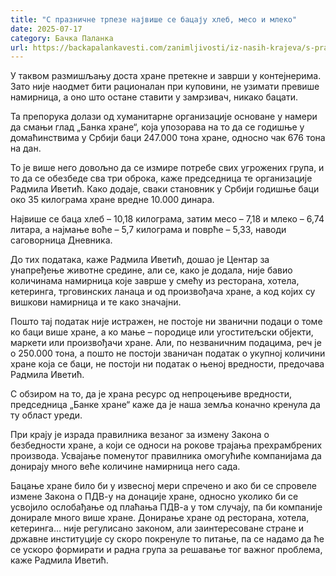 ```yaml
---
title: "С празничне трпезе највише се бацају хлеб, месо и млеко"
date: 2025-07-17
category: Бачка Паланка
url: https://backapalankavesti.com/zanimljivosti/iz-nasih-krajeva/s-praznicne-trpeze-najvise-se-bacaju-hleb-meso-i-mleko/
---
```


У таквом размишљању доста хране претекне и заврши у контејнерима. Зато није наодмет бити рационалан при куповини, не узимати превише намирница, а оно што остане ставити у замрзивач, никако бацати.

Та препорука долази од хуманитарне организације основане у намери да смањи глад „Банка хране“, која упозорава на то да се годишње у домаћинствима у Србији баци 247.000 тона хране, односно чак 676 тона на дан.

То је више него довољно да се измире потребе свих угрожених група, и то да се обезбеде сва три оброка, каже председница те организације Радмила Иветић. Како додаје, сваки становник у Србији годишње баци око 35 килограма хране вредне 10.000 динара.

Највише се баца хлеб – 10,18 килограма, затим месо – 7,18 и млеко – 6,74 литара, а најмање воће – 5,7 килограма и поврће – 5,33, наводи саговорница Дневника.

До тих података, каже Радмила Иветић, дошао је Центар за унапређење животне средине, али се, како је додала, није бавио количинама намирница које заврше у смећу из ресторана, хотела, кетеринга, трговинских ланаца и од произвођача хране, а код којих су вишкови намирница и те како значајни.

Пошто тај податак није истражен, не постоје ни званични подаци о томе ко баци више хране, а ко мање – породице или угоститељски објекти, маркети или произвођачи хране. Али, по незваничним подацима, реч је о 250.000 тона, а пошто не постоји званичан податак о укупној количини хране која се баци, не постоји ни податак о њеној вредности, предочава Радмила Иветић.

С обзиром на то, да је храна ресурс од непроцењиве вредности, председница „Банке хране“ каже да је наша земља коначно кренула да ту област уреди.

При крају је израда правилника везаног за измену Закона о безбедности хране, а који се односи на рокове трајања прехрамбрених производа. Усвајање поменутог правилника омогућиће компанијама да донирају много веће количине намирница него сада.

Бацање хране било би у извесној мери спречено и ако би се спровеле измене Закона о ПДВ-у на донације хране, односно уколико би се усвојило ослобађање од плаћања ПДВ-а у том случају, па би компаније донирале много више хране. Донирање хране од ресторана, хотела, кетеринга… није регулисано законом, али заинтересоване стране и државне институције су скоро покренуле то питање, па се надамо да ће се ускоро формирати и радна група за решавање тог важног проблема, каже Радмила Иветић.
